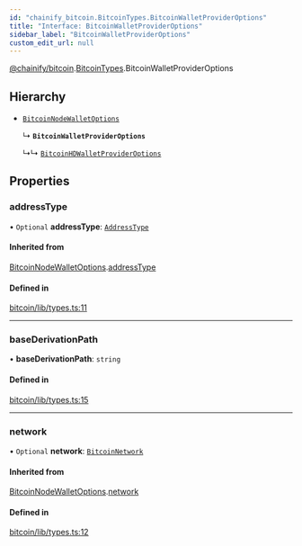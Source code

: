 ```yaml
---
id: "chainify_bitcoin.BitcoinTypes.BitcoinWalletProviderOptions"
title: "Interface: BitcoinWalletProviderOptions"
sidebar_label: "BitcoinWalletProviderOptions"
custom_edit_url: null
---
```


[@chainify/bitcoin](../modules/chainify_bitcoin.md).[BitcoinTypes](../namespaces/chainify_bitcoin.BitcoinTypes.md).BitcoinWalletProviderOptions

## Hierarchy

- [`BitcoinNodeWalletOptions`](chainify_bitcoin.BitcoinTypes.BitcoinNodeWalletOptions.md)

  ↳ **`BitcoinWalletProviderOptions`**

  ↳↳ [`BitcoinHDWalletProviderOptions`](chainify_bitcoin.BitcoinTypes.BitcoinHDWalletProviderOptions.md)

## Properties

### addressType

• `Optional` **addressType**: [`AddressType`](../enums/chainify_bitcoin.BitcoinTypes.AddressType.md)

#### Inherited from

[BitcoinNodeWalletOptions](chainify_bitcoin.BitcoinTypes.BitcoinNodeWalletOptions.md).[addressType](chainify_bitcoin.BitcoinTypes.BitcoinNodeWalletOptions.md#addresstype)

#### Defined in

[bitcoin/lib/types.ts:11](https://github.com/liquality/chainify/blob/540cfa69/packages/bitcoin/lib/types.ts#L11)

___

### baseDerivationPath

• **baseDerivationPath**: `string`

#### Defined in

[bitcoin/lib/types.ts:15](https://github.com/liquality/chainify/blob/540cfa69/packages/bitcoin/lib/types.ts#L15)

___

### network

• `Optional` **network**: [`BitcoinNetwork`](chainify_bitcoin.BitcoinTypes.BitcoinNetwork.md)

#### Inherited from

[BitcoinNodeWalletOptions](chainify_bitcoin.BitcoinTypes.BitcoinNodeWalletOptions.md).[network](chainify_bitcoin.BitcoinTypes.BitcoinNodeWalletOptions.md#network)

#### Defined in

[bitcoin/lib/types.ts:12](https://github.com/liquality/chainify/blob/540cfa69/packages/bitcoin/lib/types.ts#L12)
